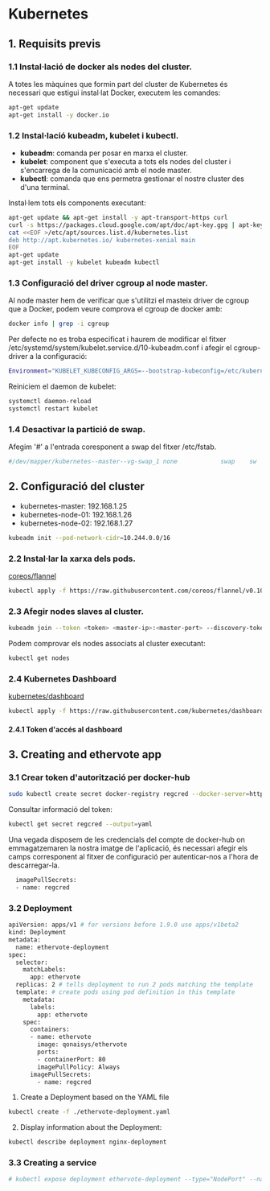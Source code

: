 # Kubernetes

## 1. Requisits previs
### 1.1 Instal·lació de docker als nodes del cluster.
A totes les màquines que formin part del cluster de Kubernetes és necessari que estigui instal·lat Docker, executem les comandes:
```sh
apt-get update
apt-get install -y docker.io
```
### 1.2 Instal·lació kubeadm, kubelet i kubectl.
- **kubeadm**: comanda per posar en marxa el cluster.
- **kubelet**: component que s'executa a tots els nodes del cluster i s'encarrega de la comunicació amb el node master.
- **kubectl**: comanda que ens permetra gestionar el nostre cluster des d'una terminal.

Instal·lem tots els components executant:
```sh
apt-get update && apt-get install -y apt-transport-https curl
curl -s https://packages.cloud.google.com/apt/doc/apt-key.gpg | apt-key add -
cat <<EOF >/etc/apt/sources.list.d/kubernetes.list
deb http://apt.kubernetes.io/ kubernetes-xenial main
EOF
apt-get update
apt-get install -y kubelet kubeadm kubectl
```
### 1.3 Configuració del driver cgroup al node master.
Al node master hem de verificar que s'utilitzi el masteix driver de cgroup que a Docker, podem veure comprova el cgroup de docker amb:
```sh
docker info | grep -i cgroup
```
Per defecte no es troba especificat i haurem de modificar el fitxer /etc/systemd/system/kubelet.service.d/10-kubeadm.conf i afegir el cgroup-driver a la configuració:

```sh
Environment="KUBELET_KUBECONFIG_ARGS=--bootstrap-kubeconfig=/etc/kubernetes/bootstrap-kubelet.conf --kubeconfig=/etc/kubernetes/kubelet.conf cgroup-driver=cgroupfs"
```

Reiniciem el daemon de kubelet:
```sh
systemctl daemon-reload
systemctl restart kubelet
```
### 1.4 Desactivar la partició de swap.
Afegim '#' a l'entrada coresponent a swap del fitxer /etc/fstab.

```sh
#/dev/mapper/kubernetes--master--vg-swap_1 none            swap    sw              0       0
```
## 2. Configuració del cluster

- kubernetes-master: 192.168.1.25
- kubernetes-node-01: 192.168.1.26
- kubernetes-node-02: 192.168.1.27

```sh
kubeadm init --pod-network-cidr=10.244.0.0/16
```
### 2.2 Instal·lar la xarxa dels pods.
[coreos/flannel](https://github.com/coreos/flannel)

```sh
kubectl apply -f https://raw.githubusercontent.com/coreos/flannel/v0.10.0/Documentation/kube-flannel.yml
```

### 2.3 Afegir nodes slaves al cluster.
```sh
kubeadm join --token <token> <master-ip>:<master-port> --discovery-token-ca-cert-hash sha256:<hash>
```
Podem comprovar els nodes associats al cluster executant:
```sh
kubectl get nodes
```
### 2.4 Kubernetes Dashboard
[kubernetes/dashboard](https://github.com/kubernetes/dashboard)

```sh
kubectl apply -f https://raw.githubusercontent.com/kubernetes/dashboard/master/src/deploy/recommended/kubernetes-dashboard.yaml
```
#### 2.4.1 Token d'accés al dashboard


## 3. Creating and ethervote app

### 3.1 Crear token d'autorització per docker-hub

```sh
sudo kubectl create secret docker-registry regcred --docker-server=https://index.docker.io/v1/ --docker-username=qonaisys --docker-password=<qonaisys-account-password> --docker-email=jorge.ferrer.rodriguez@upc.edu
```
Consultar informació del token:

```sh
kubectl get secret regcred --output=yaml
```

Una vegada disposem de les credencials del compte de docker-hub on emmagatzemaren la nostra imatge de l'aplicació, és necessari afegir els camps corresponent al fitxer de configuració per autenticar-nos a l'hora de descarregar-la.

```sh
  imagePullSecrets:
  - name: regcred
```
### 3.2 Deployment

```sh
apiVersion: apps/v1 # for versions before 1.9.0 use apps/v1beta2
kind: Deployment
metadata:
  name: ethervote-deployment
spec:
  selector:
    matchLabels:
      app: ethervote
  replicas: 2 # tells deployment to run 2 pods matching the template
  template: # create pods using pod definition in this template
    metadata:
      labels:
        app: ethervote
    spec:
      containers:
      - name: ethervote
        image: qonaisys/ethervote
        ports:
        - containerPort: 80
        imagePullPolicy: Always
      imagePullSecrets:
        - name: regcred
```
1. Create a Deployment based on the YAML file

```sh
kubectl create -f ./ethervote-deployment.yaml
```

2. Display information about the Deployment:
```sh
kubectl describe deployment nginx-deployment
```

### 3.3 Creating a service
```sh
# kubectl expose deployment ethervote-deployment --type="NodePort" --name=ethervote-service --port=8080 --target-port=80
```
